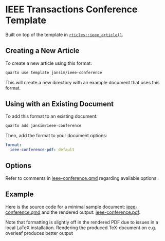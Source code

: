 
# IEEE Transactions Conference Template

Built on top of the template in [`rticles::ieee_article()`](https://pkgs.rstudio.com/rticles/reference/ieee_article.html).

## Creating a New Article

To create a new article using this format:

```bash
quarto use template jansim/ieee-conference
```

This will create a new directory with an example document that uses this format.

## Using with an Existing Document

To add this format to an existing document:

```bash
quarto add jansim/ieee-conference
```

Then, add the format to your document options:

```yaml
format:
  ieee-conference-pdf: default
```    

## Options

Refer to comments in [ieee-conference.qmd](ieee-conference.qmd) regarding available options.

## Example

Here is the source code for a minimal sample document: [ieee-conference.qmd](ieee-conference.qmd) and the rendered output: [ieee-conference.pdf](ieee-conference.pdf).

Note that formatting is slightly off in the rendered PDF due to issues in a local LaTeX installation. Rendering the produced TeX-document on e.g. overleaf produces better output

